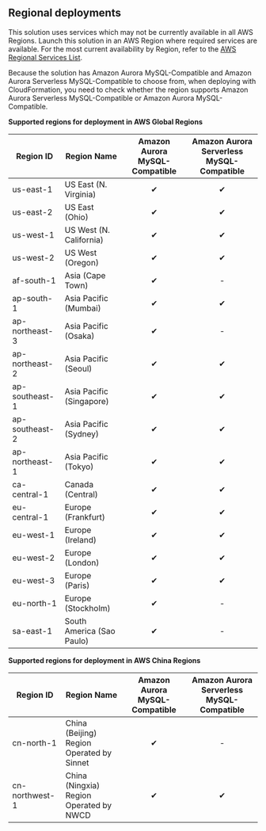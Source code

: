 
## Regional deployments
This solution uses services which may not be currently available in all AWS Regions. Launch this solution in an AWS Region where required services are available. For the most current availability by Region, refer to the [AWS Regional Services List][services]. 

Because the solution has Amazon Aurora MySQL-Compatible and Amazon Aurora Serverless MySQL-Compatible to choose from, when deploying with CloudFormation, you need to check whether the region supports Amazon Aurora Serverless MySQL-Compatible or Amazon Aurora MySQL-Compatible.

**Supported regions for deployment in AWS Global Regions**

| Region ID      | Region Name              | Amazon Aurora MySQL-Compatible  | Amazon Aurora Serverless MySQL-Compatible |
| -------------- | ------------------------ | :------------: | :----------------------: |
| us-east-1      | US East (N. Virginia)    |   &#10004;     |       &#10004;           |
| us-east-2      | US East (Ohio)           |   &#10004;     |       &#10004;           |
| us-west-1      | US West (N. California)  |   &#10004;     |       &#10004;           |
| us-west-2      | US West (Oregon)         |   &#10004;     |       &#10004;           |
| af-south-1     | Asia (Cape Town)         |   &#10004;     |          -               |
| ap-south-1     | Asia Pacific (Mumbai)    |   &#10004;     |       &#10004;           |
| ap-northeast-3 | Asia Pacific (Osaka)     |   &#10004;     |          -               |
| ap-northeast-2 | Asia Pacific (Seoul)     |   &#10004;     |       &#10004;           |
| ap-southeast-1 | Asia Pacific (Singapore) |   &#10004;     |       &#10004;           |
| ap-southeast-2 | Asia Pacific (Sydney)    |   &#10004;     |       &#10004;           |
| ap-northeast-1 | Asia Pacific (Tokyo)     |   &#10004;     |       &#10004;           |
| ca-central-1   | Canada (Central)         |   &#10004;     |       &#10004;           |
| eu-central-1   | Europe (Frankfurt)       |   &#10004;     |       &#10004;           |
| eu-west-1      | Europe (Ireland)         |   &#10004;     |       &#10004;           |
| eu-west-2      | Europe (London)          |   &#10004;     |       &#10004;           |
| eu-west-3      | Europe (Paris)           |   &#10004;     |       &#10004;           |
| eu-north-1     | Europe (Stockholm)       |   &#10004;     |          -               |
| sa-east-1      | South America (Sao Paulo)|   &#10004;     |          -               |


**Supported regions for deployment in AWS China Regions**

| Region ID      | Region Name                               | Amazon Aurora MySQL-Compatible | Amazon Aurora Serverless MySQL-Compatible |
| -------------- | ----------------------------------------- | :------------: | :----------------------: |
| cn-north-1     | China (Beijing) Region Operated by Sinnet |   &#10004;     |          -               |
| cn-northwest-1 | China (Ningxia) Region Operated by NWCD  |   &#10004;     |       &#10004;           |


[services]: https://aws.amazon.com/about-aws/global-infrastructure/regional-product-services/?nc1=h_ls
